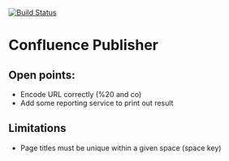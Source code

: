 [![Build Status](https://travis-ci.org/alainsahli/confluence-publisher.svg?branch=master)](https://travis-ci.org/alainsahli/confluence-publisher)

# Confluence Publisher

## Open points:
* Encode URL correctly (%20 and co)
* Add some reporting service to print out result

## Limitations
* Page titles must be unique within a given space (space key)